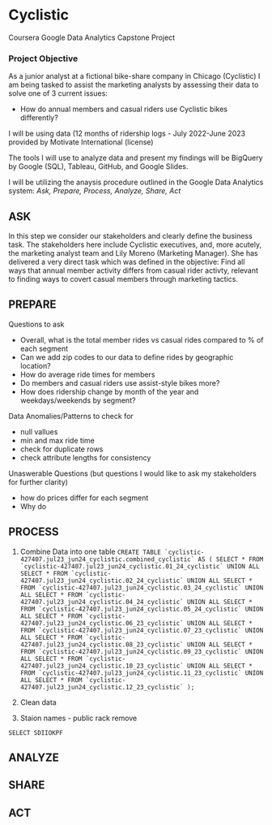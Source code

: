 # Cyclistic
Coursera Google Data Analytics Capstone Project

### Project Objective
As a junior analyst at a fictional bike-share company in Chicago (Cyclistic) I am being tasked to assist the marketing analysts by assessing their data to solve one of 3 current issues:
- How do annual members and casual riders use Cyclistic bikes differently?

I will be using data (12 months of ridership logs - July 2022-June 2023 provided by Motivate International (license)

The tools I will use to analyze data and present my findings will be BigQuery by Google (SQL), Tableau, GitHub, and Google Slides.


I will be utilizing the anaysis procedure outlined in the Google Data Analytics system: *Ask, Prepare, Process, Analyze, Share, Act*

## ASK
In this step we consider our stakeholders and clearly define the business task.
The stakeholders here include Cyclistic executives, and, more acutely, the marketing analyst team and Lily Moreno (Marketing Manager). She has delivered a very direct task which was defined in the objective: Find all ways that annual member activity differs from casual rider activty, relevant to finding ways to covert casual members through marketing tactics.

## PREPARE
Questions to ask
- Overall, what is the total member rides vs casual rides compared to % of each segment
- Can we add zip codes to our data to define rides by geographic location?
- How do average ride times for members
- Do members and casual riders use assist-style bikes more?
- How does ridership change by month of the year and weekdays/weekends by segment?
  
Data Anomalies/Patterns to check for
- null vallues
- min and max ride time
- check for duplicate rows
- check attribute lengths for consistency

Unaswerable Questions (but questions I would like to ask my stakeholders for further clarity)
- how do prices differ for each segment
- Why do 

## PROCESS
1. Combine Data into one table
``CREATE TABLE `cyclistic-427407.jul23_jun24_cyclistic.combined_cyclistic` AS (
    SELECT * FROM `cyclistic-427407.jul23_jun24_cyclistic.01_24_cyclistic`
    UNION ALL
  SELECT * FROM `cyclistic-427407.jul23_jun24_cyclistic.02_24_cyclistic`
  UNION ALL
  SELECT * FROM `cyclistic-427407.jul23_jun24_cyclistic.03_24_cyclistic`
  UNION ALL
  SELECT * FROM `cyclistic-427407.jul23_jun24_cyclistic.04_24_cyclistic`
  UNION ALL
  SELECT * FROM `cyclistic-427407.jul23_jun24_cyclistic.05_24_cyclistic`
  UNION ALL
  SELECT * FROM `cyclistic-427407.jul23_jun24_cyclistic.06_23_cyclistic`
  UNION ALL
  SELECT * FROM `cyclistic-427407.jul23_jun24_cyclistic.07_23_cyclistic`
  UNION ALL
  SELECT * FROM `cyclistic-427407.jul23_jun24_cyclistic.08_23_cyclistic`
  UNION ALL
  SELECT * FROM `cyclistic-427407.jul23_jun24_cyclistic.09_23_cyclistic`
  UNION ALL
  SELECT * FROM `cyclistic-427407.jul23_jun24_cyclistic.10_23_cyclistic`
  UNION ALL
  SELECT * FROM `cyclistic-427407.jul23_jun24_cyclistic.11_23_cyclistic`
  UNION ALL
  SELECT * FROM `cyclistic-427407.jul23_jun24_cyclistic.12_23_cyclistic`
);``
  
3. Clean data

4. Staion names - public rack remove

```SELECT SDIIOKPF```


## ANALYZE

## SHARE

## ACT
